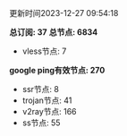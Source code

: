 更新时间2023-12-27 09:54:18

**总订阅: 37**
**总节点: 6834**
- vless节点: 7

**google ping有效节点: 270**
- ssr节点: 8
- trojan节点: 41
- v2ray节点: 166
- ss节点: 55
